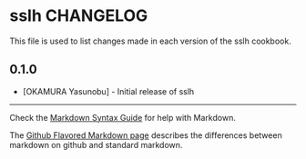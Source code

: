 sslh CHANGELOG
==============

This file is used to list changes made in each version of the sslh cookbook.

0.1.0
-----
- [OKAMURA Yasunobu] - Initial release of sslh

- - -
Check the [Markdown Syntax Guide](http://daringfireball.net/projects/markdown/syntax) for help with Markdown.

The [Github Flavored Markdown page](http://github.github.com/github-flavored-markdown/) describes the differences between markdown on github and standard markdown.
